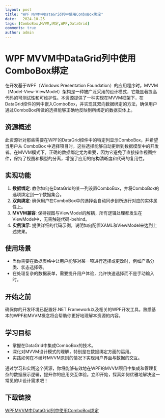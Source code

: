 ```yaml
---
layout: post
title: "WPF MVVM中DataGrid列中使用ComboBox绑定"
date:   2024-10-25
tags: [ComboBox,MVVM,绑定,WPF,DataGrid]
comments: true
author: admin
---
```

# WPF MVVM中DataGrid列中使用ComboBox绑定

在开发基于WPF（Windows Presentation Foundation）的应用程序时，MVVM（Model-View-ViewModel）架构是一种被广泛采用的设计模式，它能显著提高代码的可测试性和可维护性。本资源提供了一种实现在MVVM框架下，在DataGrid控件的列中嵌入ComboBox，并实现其双向数据绑定的方法，确保用户通过ComboBox所做的选择能够正确地反映到所绑定的数据实体上。

## 资源概述

此资源针对那些需要在WPF的DataGrid控件中的特定列显示ComboBox，并希望当用户从 ComboBox 中选择项目时，这些选择能够自动更新到数据模型中的开发者。在MVVM模式下，正确的数据绑定尤为重要，因为它避免了直接操作视图控件，保持了视图和模型的分离，增强了应用的结构清晰度和代码的复用性。

## 实现功能

1. **数据绑定**: 教你如何在DataGrid的某一列设置ComboBox，并将ComboBox的选项绑定到一个数据集合。
2. **双向绑定**: 确保用户在ComboBox中的选择会自动同步到所选行对应的实体属性上。
3. **MVVM兼容**: 保持视图与ViewModel的解耦，所有逻辑处理都发生在ViewModel中，无需触碰代码-behind。
4. **实例演示**: 提供详细的代码示例，说明如何配置XAML和ViewModel来达到上述效果。

## 使用场景

- 当你需要在数据表格中让用户能够对某一项进行选择或更改时，例如产品分类、状态选择等。
- 在处理复杂的数据表单，需要提升用户体验，允许快速选择而不是手动输入时。

## 开始之前

确保你的开发环境已配置好.NET Framework以及相关的WPF开发工具。熟悉基本的WPF和MVVM概念将会帮助你更好地理解本资源的内容。

## 学习目标

- 掌握在DataGrid中集成ComboBox的技术。
- 深化对MVVM设计模式的理解，特别是在数据绑定方面的运用。
- 实践如何在不破坏MVVM原则的情况下实现用户界面与数据的交互。

通过学习和实践这个资源，你将能够有效地在WPF的MVVM项目中集成和管理复杂的数据展示逻辑，提升你的应用交互体验。立即开始，探索如何优雅地解决这一常见的UI设计需求吧！

## 下载链接

[WPFMVVM中DataGrid列中使用ComboBox绑定](https://pan.quark.cn/s/6c68093b8240)
